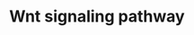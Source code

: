 ---
annotations:
- type: Pathway Ontology
  value: Wnt signaling pathway
authors:
- MaintBot
- Thomas
- Mkutmon
- Eweitz
- Egonw
description: 'Wnt family of proteins are a large family of cysteine-rich secreted
  glycoproteins that regulate cell-cell interactions. They bind to members of the
  Frizzled family of 7 transmembrane receptors. Binding of Wnt to its receptors leads
  to activation of at least 3 distinct pathways: i) the canonical beta catenin pathway,
  ii) the planar cell polarity pathway, and, iii) the calcium pathway. In the canonical
  beta catenin pathway, binding of Wnt to its receptors leads to stabilization of
  beta catenin in the cytosol followed by its translocation into the nucleus where
  it activates the transcription factor Tcf/Lef leading to upregulation of target
  genes. The non canonical planar cell polarity pathway involves activation of Dishevelled,
  small G proteins (Rho/Rac) and JNK. The non canonical calcium pathway involves activation
  of calcium sensitive kinases, PKC and CAMKII by Dishevelled. The Wnt signaling pathway
  is similar to the Hedgehog pathway in many respects. Abnormalities in the Wnt signaling
  pathway are associated with a large variety of human malignancies including tumors
  of breast, colon, pancreas, liver and bone.  Source: [http://www.netpath.org/pathways?path_id=NetPath_8
  NethPath]  ''''''Additional comments:'''''' This cancer signaling pathway is available
  at Cancer Cell Map (http://cancer.cellmap.org) and NetPath (http://www.netpath.org)
  and is part of a collaborative project between the Computational Biology Center
  at Memorial Sloan-Kettering Cancer Center (http://cbio.mskcc.org), PandeyLab at
  Johns Hopkins University (http://pandeylab.igm.jhmi.edu) and Institute of Bioinformatics
  (http://www.ibioinformatics.org). If you use this pathway, please cite the Cancer
  Cell Map and NetPath websites until the pathway is published.'
last-edited: 2021-12-17
organisms:
- Gallus gallus
redirect_from:
- /index.php/Pathway:WP754
- /instance/WP754
schema-jsonld:
- '@context': https://schema.org/
  '@id': https://wikipathways.github.io/pathways/WP754.html
  '@type': Dataset
  creator:
    '@type': Organization
    name: WikiPathways
  description: 'Wnt family of proteins are a large family of cysteine-rich secreted
    glycoproteins that regulate cell-cell interactions. They bind to members of the
    Frizzled family of 7 transmembrane receptors. Binding of Wnt to its receptors
    leads to activation of at least 3 distinct pathways: i) the canonical beta catenin
    pathway, ii) the planar cell polarity pathway, and, iii) the calcium pathway.
    In the canonical beta catenin pathway, binding of Wnt to its receptors leads to
    stabilization of beta catenin in the cytosol followed by its translocation into
    the nucleus where it activates the transcription factor Tcf/Lef leading to upregulation
    of target genes. The non canonical planar cell polarity pathway involves activation
    of Dishevelled, small G proteins (Rho/Rac) and JNK. The non canonical calcium
    pathway involves activation of calcium sensitive kinases, PKC and CAMKII by Dishevelled.
    The Wnt signaling pathway is similar to the Hedgehog pathway in many respects.
    Abnormalities in the Wnt signaling pathway are associated with a large variety
    of human malignancies including tumors of breast, colon, pancreas, liver and bone.  Source:
    [http://www.netpath.org/pathways?path_id=NetPath_8 NethPath]  ''''''Additional
    comments:'''''' This cancer signaling pathway is available at Cancer Cell Map
    (http://cancer.cellmap.org) and NetPath (http://www.netpath.org) and is part of
    a collaborative project between the Computational Biology Center at Memorial Sloan-Kettering
    Cancer Center (http://cbio.mskcc.org), PandeyLab at Johns Hopkins University (http://pandeylab.igm.jhmi.edu)
    and Institute of Bioinformatics (http://www.ibioinformatics.org). If you use this
    pathway, please cite the Cancer Cell Map and NetPath websites until the pathway
    is published.'
  keywords:
  - CAMK2G
  - UBL1
  - PAX2
  - FZD5
  - NKD1
  - FZD1
  - FZD2
  - CUL1
  - EP300
  - CCND1
  - SOX1
  - CSNK1D
  - MAPK8IP1
  - SFRP2
  - DAAM1
  - TAX1BP3
  - CXXC4
  - AXIN1
  - CSNK1E
  - RAF1
  - MAP3K7
  - FRAT2
  - FZD6
  - CTBP2
  - CSNK2B
  - MAPK8
  - CAMK2D
  - JUP
  - GSK3B
  - FZD7
  - WNT1
  - FRAT1
  - CSNK1A1
  - FHL2
  - WNT5A
  - NLK
  - WNT2
  - WNT3
  - MAPK3
  - WNT7A
  - ANKRD6
  - CDH1
  - RCJMB04_17a7
  - RCJMB04_5a10
  - ARRB1
  - RAC1
  - SMAD4
  - FZD9
  - DLG4
  - CAMK2B
  - RCJMB04_11b2
  - TFAP2A
  - AXIN2
  - PIN1
  - MAPK1
  - TCF3
  - MAGI3
  - BRD7
  - WNT3A
  - PIAS4
  - CAMK2A
  - SOX9
  - ARRB2
  - MARK2
  - HIPK2
  - DVL3
  - RHOA
  - SENP2
  - PRKCG
  - MAP1B
  - LEF1
  - RCJMB04_2d20
  - RUVBL1
  - CRYBB2
  - SFRP1
  - TBP
  - LRP1
  - PPP2CA
  - CSNK2A2
  - DLG1
  - BTRC
  - TCF4
  - AKT1
  - NR5A1
  - CTNNBIP1
  - PRKCB
  - ROR2
  - CSNK2A1
  - VANGL2
  - MYB
  - CTBP1
  - SALL1
  - DAB2
  - CTNNB1
  - BCL9
  - MAPK9
  - SMAD3
  - APC
  - DVL2
  - DKK1
  - WNT4
  - JUN
  - FZD4
  - LRP6
  - CDC25C
  - FZD8
  - RUNX2
  - SKP1A
  - CDC2
  - DLG2
  license: CC0
  name: Wnt signaling pathway
seo: CreativeWork
title: Wnt signaling pathway
wpid: WP754
---